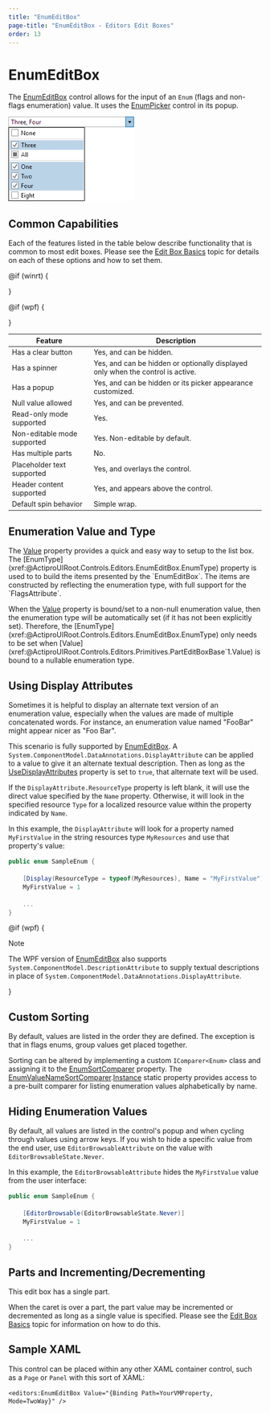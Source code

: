 ```yaml
---
title: "EnumEditBox"
page-title: "EnumEditBox - Editors Edit Boxes"
order: 13
---
```

# EnumEditBox

The [EnumEditBox](xref:@ActiproUIRoot.Controls.Editors.EnumEditBox) control allows for the input of an `Enum` (flags and non-flags enumeration) value.  It uses the [EnumPicker](../pickers/enumpicker.md) control in its popup.

![Screenshot](../images/enumeditbox-opened.png)

## Common Capabilities

Each of the features listed in the table below describe functionality that is common to most edit boxes.  Please see the [Edit Box Basics](parteditboxbase.md) topic for details on each of these options and how to set them.

<table>
<thead>

<tr>
<th>Feature</th>
<th>Description</th>
</tr>

</thead>
<tbody>

@if (winrt) {
<tr>
<td>Has a clear button</td>
<td>Yes, and can be hidden.</td>
</tr>
}

@if (wpf) {
<tr>
<td>Has a spinner</td>
<td>Yes, and can be hidden or optionally displayed only when the control is active.</td>
</tr>
}

<tr>
<td>Has a popup</td>
<td>Yes, and can be hidden or its picker appearance customized.</td>
</tr>

<tr>
<td>Null value allowed</td>
<td>Yes, and can be prevented.</td>
</tr>

<tr>
<td>Read-only mode supported</td>
<td>Yes.</td>
</tr>

<tr>
<td>Non-editable mode supported</td>
<td>Yes.  Non-editable by default.</td>
</tr>

<tr>
<td>Has multiple parts</td>
<td>No.</td>
</tr>

<tr>
<td>Placeholder text supported</td>
<td>Yes, and overlays the control.</td>
</tr>

<tr>
<td>Header content supported</td>
<td>Yes, and appears above the control.</td>
</tr>

<tr>
<td>Default spin behavior</td>
<td>Simple wrap.</td>
</tr>

</tbody>
</table>

## Enumeration Value and Type

The [Value](xref:@ActiproUIRoot.Controls.Editors.Primitives.PartEditBoxBase`1.Value) property provides a quick and easy way to setup to the list box.  The [EnumType](xref:@ActiproUIRoot.Controls.Editors.EnumEditBox.EnumType) property is used to to build the items presented by the `EnumEditBox`. The items are constructed by reflecting the enumeration type, with full support for the `FlagsAttribute`.

When the [Value](xref:@ActiproUIRoot.Controls.Editors.Primitives.PartEditBoxBase`1.Value) property is bound/set to a non-null enumeration value, then the enumeration type will be automatically set (if it has not been explicitly set).  Therefore, the [EnumType](xref:@ActiproUIRoot.Controls.Editors.EnumEditBox.EnumType) only needs to be set when [Value](xref:@ActiproUIRoot.Controls.Editors.Primitives.PartEditBoxBase`1.Value) is bound to a nullable enumeration type.

## Using Display Attributes

Sometimes it is helpful to display an alternate text version of an enumeration value, especially when the values are made of multiple concatenated words.  For instance, an enumeration value named "FooBar" might appear nicer as "Foo Bar".

This scenario is fully supported by [EnumEditBox](xref:@ActiproUIRoot.Controls.Editors.EnumEditBox).  A `System.ComponentModel.DataAnnotations.DisplayAttribute` can be applied to a value to give it an alternate textual description.  Then as long as the [UseDisplayAttributes](xref:@ActiproUIRoot.Controls.Editors.EnumEditBox.UseDisplayAttributes) property is set to `true`, that alternate text will be used.

If the `DisplayAttribute.ResourceType` property is left blank, it will use the direct value specified by the `Name` property.  Otherwise, it will look in the specified resource `Type` for a localized resource value within the property indicated by `Name`.

In this example, the `DisplayAttribute` will look for a property named `MyFirstValue` in the string resources type `MyResources` and use that property's value:

```csharp
public enum SampleEnum {

	[Display(ResourceType = typeof(MyResources), Name = "MyFirstValue")]
	MyFirstValue = 1

	...
}
```

@if (wpf) {

> [!NOTE]
> The WPF version of [EnumEditBox](xref:@ActiproUIRoot.Controls.Editors.EnumEditBox) also supports `System.ComponentModel.DescriptionAttribute` to supply textual descriptions in place of `System.ComponentModel.DataAnnotations.DisplayAttribute`.

}

## Custom Sorting

By default, values are listed in the order they are defined.  The exception is that in flags enums, group values get placed together.

Sorting can be altered by implementing a custom `IComparer<Enum>` class and assigning it to the [EnumSortComparer](xref:@ActiproUIRoot.Controls.Editors.EnumEditBox.EnumSortComparer) property.  The [EnumValueNameSortComparer](xref:@ActiproUIRoot.Controls.Editors.Primitives.EnumValueNameSortComparer).[Instance](xref:@ActiproUIRoot.Controls.Editors.Primitives.EnumValueNameSortComparer.Instance) static property provides access to a pre-built comparer for listing enumeration values alphabetically by name.

## Hiding Enumeration Values

By default, all values are listed in the control's popup and when cycling through values using arrow keys.  If you wish to hide a specific value from the end user, use `EditorBrowsableAttribute` on the value with `EditorBrowsableState.Never`.

In this example, the `EditorBrowsableAttribute` hides the `MyFirstValue` value from the user interface:

```csharp
public enum SampleEnum {

	[EditorBrowsable(EditorBrowsableState.Never)]
	MyFirstValue = 1

	...
}
```

## Parts and Incrementing/Decrementing

This edit box has a single part.

When the caret is over a part, the part value may be incremented or decremented as long as a single value is specified.  Please see the [Edit Box Basics](parteditboxbase.md) topic for information on how to do this.

## Sample XAML

This control can be placed within any other XAML container control, such as a `Page` or `Panel` with this sort of XAML:

```xaml
<editors:EnumEditBox Value="{Binding Path=YourVMProperty, Mode=TwoWay}" />
```
